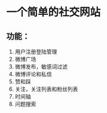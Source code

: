 # 一个简单的社交网站
## 功能：
1. 用户注册登陆管理
2. 微博广场
3. 微博发布，敏感词过滤
4. 微博评论和私信
5. 赞和踩
6. 关注，关注列表和粉丝列表
7. 时间轴
8. 问题搜索
